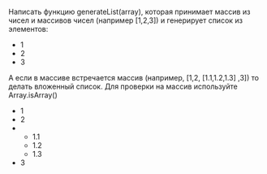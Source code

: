 Написать функцию generateList(array), которая принимает массив из чисел и массивов чисел 
(например [1,2,3]) и генерирует список из элементов:
<ul>
	<li>1</li>
	<li>2</li>
	<li>3</li>
</ul>
А если в массиве встречается массив (например, [1,2, [1.1,1.2,1.3] ,3]) то делать вложенный список. 
Для проверки на массив используйте Array.isArray()
<ul>
	<li>1</li>
	<li>2</li>
	<li>
		<ul>
			<li>1.1</li>
			<li>1.2</li>
			<li>1.3</li>
		</ul>
	</li>
	<li>3</li>
</ul>